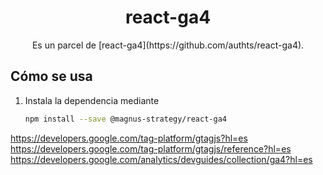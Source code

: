 <h1 align="center">
  react-ga4
</h1>

<p align="center">
  Es un parcel de [react-ga4](https://github.com/authts/react-ga4).
</p>

## Cómo se usa

1. Instala la dependencia mediante
   ```bash
   npm install --save @magnus-strategy/react-ga4
   ```


https://developers.google.com/tag-platform/gtagjs?hl=es
https://developers.google.com/tag-platform/gtagjs/reference?hl=es
https://developers.google.com/analytics/devguides/collection/ga4?hl=es

